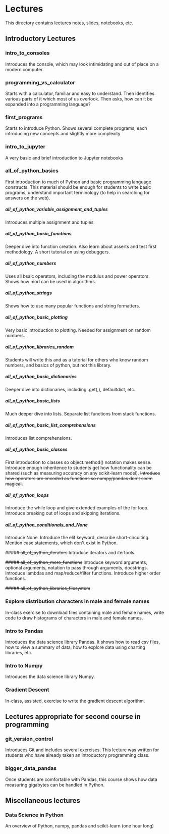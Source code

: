 # Lectures
This directory contains lectures notes, slides, notebooks, etc.

## Introductory Lectures

### intro_to_consoles
Introduces the console, which may look intimidating and out of place on a modern computer.

### programming_vs_calculator
Starts with a calculator, familiar and easy to understand. Then identifies various parts of it which most of us overlook. Then asks, how can it be expanded into a programming language?

### first_programs
Starts to introduce Python. Shows several complete programs, each introducing new concepts and slightly more complexity

### intro_to_jupyter
A very basic and brief introduction to Jupyter notebooks

### all_of_python_basics
First introduction to much of Python and basic programming language constructs. This material should be enough for students to write basic programs, understand important terminology (to help in searching for answers on the web).

##### all_of_python_variable_assignment_and_tuples
Introduces multiple assignment and tuples

##### all_of_python_basic_functions
Deeper dive into function creation. Also learn about asserts and test first methodology. A short tutorial on using debuggers.

##### all_of_python_numbers
Uses all bsaic operators, including the modulus and power operators. Shows how mod can be used in algorithms.

##### all_of_python_strings
Shows how to use many popular functions and string formatters.

##### all_of_python_basic_plotting
Very basic introduction to plotting. Needed for assignment on random numbers.

##### all_of_python_libraries_random
Students will write this and as a tutorial for others who know random numbers, and basics of python, but not this library.

##### all_of_python_basic_dictionaries
Deeper dive into dictionaries, including .get(,), defaultdict, etc.

##### all_of_python_basic_lists
Much deeper dive into lists. Separate list functions from stack functions.

##### all_of_python_basic_list_comprehensions
Introduces list comprehensions.

##### all_of_python_basic_classes
First introduction to classes so object.method() notation makes sense. Introduce enough inheritence to students get how functionality can be shared (such as measuring accuracy on any scikit-learn model). ~~Introduce how operators are encoded as functions so numpy/pandas don't seem magical.~~

##### all_of_python_loops
Introduce the while loop and give extended examples of the for loop. Introduce breaking out of loops and skipping iterations.

##### all_of_python_conditionals_and_None
Introduce None. Introduce the elif keyword, describe short-circuiting. Mention case statements, which don't exist in Python. 

~~##### all_of_python_iterators~~
Introduce iterators and itertools.

~~##### all_of_python_more_functions~~
Introduce keyword arguments, optional arguments, notation to pass through arguments, docstrings. Introduce lambdas and map/reduce/filter functions. Introduce higher order functions.

~~##### all_of_python_libraries_filesystem~~

### Explore distribution characters in male and female names
In-class exercise to download files containing male and female names, write code to draw histograms of characters in male and female names.

### Intro to Pandas
Introduces the data science library Pandas. It shows how to read csv files, how to view a summary of data, how to explore data using charting libraries, etc.

### Intro to Numpy
Introduces the data science library Numpy.

### Gradient Descent
In-class, assisted, exercise to write the gradient descent algorithm.

## Lectures appropriate for second course in programming

### git_version_control
Introduces Git and includes several exercises. This lecture was written for students who have already taken an introductory programming class.

### bigger_data_pandas
Once students are comfortable with Pandas, this course shows how data measuring gigabytes can be handled in Python.

## Miscellaneous lectures

### Data Science in Python
An overview of Python, numpy, pandas and scikit-learn (one hour long)